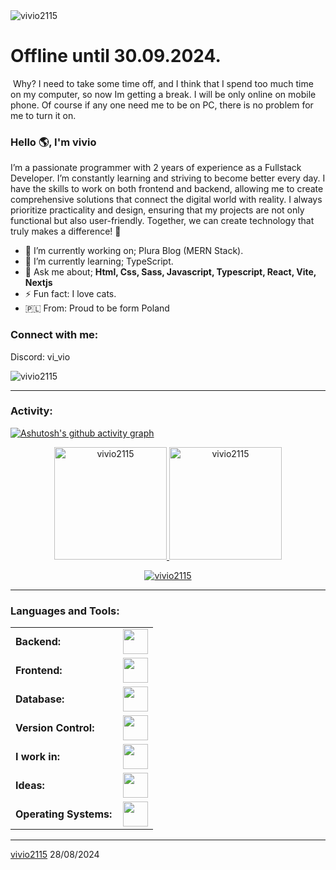 <link rel="stylesheet" type='text/css' href="https://cdn.jsdelivr.net/gh/devicons/devicon@latest/devicon.min.css" />
<img src="https://cdn.discordapp.com/banners/1158013592461914152/517257805a032429dd9e6448d5c6a8e3.webp?size=1024" alt="vivio2115" />

# Offline until 30.09.2024.
‎
Why?
I need to take some time off, and I think that I spend too much time on my computer, so now Im getting a break. I will be only online on mobile phone. Of course if any one need me to be on PC, there is no problem for me to turn it on.



### Hello 🌎, I'm vivio

I’m a passionate programmer with 2 years of experience as a Fullstack Developer. I’m constantly learning and striving to become better every day. I have the skills to work on both frontend and backend, allowing me to create comprehensive solutions that connect the digital world with reality. I always prioritize practicality and design, ensuring that my projects are not only functional but also user-friendly. Together, we can create technology that truly makes a difference! 🚀


  - 🔭 I’m currently working on; Plura Blog (MERN Stack).
  - 🌱 I’m currently learning; TypeScript.
  - 💬 Ask me about; **Html, Css, Sass, Javascript, Typescript, React, Vite, Nextjs**
  - ⚡ Fun fact: I love cats.
  - 🇵🇱 From: Proud to be form Poland

<h3 align="left">Connect with me:</h3>
<p align="left">
Discord: vi_vio
</p>

<p align="left"> <img src="https://komarev.com/ghpvc/?username=vivio2115&label=Profile%20views&color=0e75b6&style=flat" alt="vivio2115" /> </p>


------
<h3 align="left">Activity:</h3>

[![Ashutosh's github activity graph](https://github-readme-activity-graph.vercel.app/graph?username=vivio2115&bg_color=100f0f&color=4c5e9e&line=4c569e&point=403e41&area=true&hide_border=true)](https://github.com/ashutosh00710/github-readme-activity-graph)

<div align="center">
  <a href="https://github.com/vivio2115">
    <img height="180em" src="https://github-readme-stats-five-lime-82.vercel.app/api/top-langs?username=vivio2115&show_icons=true&locale=en&layout=compact&theme=tokyonight" alt="vivio2115"/>
    <img height="180em" src="https://github-readme-stats-five-lime-82.vercel.app/api?username=vivio2115&show_icons=true&locale=en&layout=compact&theme=tokyonight" alt="vivio2115"/>
  </a>
</div>
<p align="center">
  <a href="https://github.com/vivio2115">
    <img src="https://github-readme-streak-stats.herokuapp.com/?user=vivio2115&&theme=tokyonight" alt="vivio2115" />
  </a>
</p>

------
<h3 align="left">Languages and Tools:</h3>
<table>
    <tr>
        <td style="font-weight: bold; padding-right: 10px; vertical-align: center; border: none;">Backend:</td>
        <td><img height="40" src="https://skillicons.dev/icons?i=nodejs,express,nginx,vite,next"/></td>
    </tr>
    <tr>
        <td style="font-weight: bold; padding-right: 10px; vertical-align: center;">Frontend:</td>
        <td><img height="40" src="https://skillicons.dev/icons?i=react,html,css,sass,js,ts,figma"/></td>
    </tr>
    <tr>
        <td style="font-weight: bold; padding-right: 10px; vertical-align: center; border: none;">Database:</td>
        <td><img height="40" src="https://skillicons.dev/icons?i=mysql,postgresql,mongodb,firebase"/></td>
    </tr>
    <tr>
        <td style="font-weight: bold; padding-right: 10px; vertical-align: center; border: none;">Version Control:</td>
        <td><img height="40" src="https://skillicons.dev/icons?i=git,github,gitlab"/></td>
    </tr>
    <tr>
        <td style="font-weight: bold; padding-right: 10px; vertical-align: center; border: none;">I work in:</td>
        <td><img height="40" src="https://skillicons.dev/icons?i=vscode"/></td>
    </tr>
    <tr>
        <td style="font-weight: bold; padding-right: 10px; vertical-align: center; border: none;">Ideas:</td>
        <td><img height="40" src="https://skillicons.dev/icons?i=instagram,github,discord"/></td>
    </tr>
    <tr>
        <td style="font-weight: bold; padding-right: 10px; vertical-align: center; border: none;">Operating Systems:</td>
        <td><img height="40" src="https://skillicons.dev/icons?i=windows,ubuntu,debian,arch"/></td>
    </tr>
</table>

------
[vivio2115](https://github.com/vivio2115)
28/08/2024
